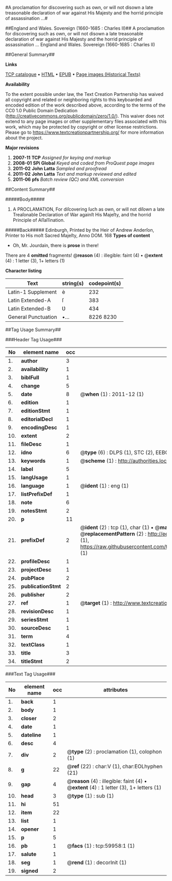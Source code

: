 #A proclamation for discovering such as own, or will not disown a late treasonable declaration of war against His Majesty and the horrid principle of assassination ...#

##England and Wales. Sovereign (1660-1685 : Charles II)##
A proclamation for discovering such as own, or will not disown a late treasonable declaration of war against His Majesty and the horrid principle of assassination ...
England and Wales. Sovereign (1660-1685 : Charles II)

##General Summary##

**Links**

[TCP catalogue](http://www.ota.ox.ac.uk/tcp/)  • 
[HTML](http://tei.it.ox.ac.uk/tcp/Texts-HTML/free/A46/A46553.html)  • 
[EPUB](http://tei.it.ox.ac.uk/tcp/Texts-EPUB/free/A46/A46553.epub) • 
[Page images (Historical Texts)](https://historicaltexts.jisc.ac.uk/eebo-12350266e)

**Availability**

To the extent possible under law, the Text Creation Partnership has waived all copyright and related or neighboring rights to this keyboarded and encoded edition of the work described above, according to the terms of the CC0 1.0 Public Domain Dedication (http://creativecommons.org/publicdomain/zero/1.0/). This waiver does not extend to any page images or other supplementary files associated with this work, which may be protected by copyright or other license restrictions. Please go to https://www.textcreationpartnership.org/ for more information about the project.

**Major revisions**

1. __2007-11__ __TCP__ *Assigned for keying and markup*
1. __2008-01__ __SPi Global__ *Keyed and coded from ProQuest page images*
1. __2011-02__ __John Latta__ *Sampled and proofread*
1. __2011-02__ __John Latta__ *Text and markup reviewed and edited*
1. __2011-06__ __pfs__ *Batch review (QC) and XML conversion*

##Content Summary##

#####Body#####

1. A PROCLAMATION, For diſcovering ſuch as own, or will not diſown a late Treaſonable Declaration of War againſt His Majeſty, and the horrid Principle of Aſſaſſination.

#####Back#####
Edinburgh, Printed by the Heir of Andrew Anderſon, Printer to His moſt Sacred Majeſty, Anno DOM. 168
**Types of content**

  * Oh, Mr. Jourdain, there is **prose** in there!

There are 4 **omitted** fragments! 
 @__reason__ (4) : illegible: faint (4)  •  @__extent__ (4) : 1 letter (3), 1+ letters (1)

**Character listing**


|Text|string(s)|codepoint(s)|
|---|---|---|
|Latin-1 Supplement|è|232|
|Latin Extended-A|ſ|383|
|Latin Extended-B|Ʋ|434|
|General Punctuation|•…|8226 8230|

##Tag Usage Summary##

###Header Tag Usage###

|No|element name|occ|attributes|
|---|---|---|---|
|1.|__author__|3||
|2.|__availability__|1||
|3.|__biblFull__|1||
|4.|__change__|5||
|5.|__date__|8| @__when__ (1) : 2011-12 (1)|
|6.|__edition__|1||
|7.|__editionStmt__|1||
|8.|__editorialDecl__|1||
|9.|__encodingDesc__|1||
|10.|__extent__|2||
|11.|__fileDesc__|1||
|12.|__idno__|6| @__type__ (6) : DLPS (1), STC (2), EEBO-CITATION (1), OCLC (1), VID (1)|
|13.|__keywords__|1| @__scheme__ (1) : http://authorities.loc.gov/ (1)|
|14.|__label__|5||
|15.|__langUsage__|1||
|16.|__language__|1| @__ident__ (1) : eng (1)|
|17.|__listPrefixDef__|1||
|18.|__note__|6||
|19.|__notesStmt__|2||
|20.|__p__|11||
|21.|__prefixDef__|2| @__ident__ (2) : tcp (1), char (1)  •  @__matchPattern__ (2) : ([0-9\-]+):([0-9IVX]+) (1), (.+) (1)  •  @__replacementPattern__ (2) : http://eebo.chadwyck.com/downloadtiff?vid=$1&page=$2 (1), https://raw.githubusercontent.com/textcreationpartnership/Texts/master/tcpchars.xml#$1 (1)|
|22.|__profileDesc__|1||
|23.|__projectDesc__|1||
|24.|__pubPlace__|2||
|25.|__publicationStmt__|2||
|26.|__publisher__|2||
|27.|__ref__|1| @__target__ (1) : http://www.textcreationpartnership.org/docs/. (1)|
|28.|__revisionDesc__|1||
|29.|__seriesStmt__|1||
|30.|__sourceDesc__|1||
|31.|__term__|4||
|32.|__textClass__|1||
|33.|__title__|3||
|34.|__titleStmt__|2||


###Text Tag Usage###

|No|element name|occ|attributes|
|---|---|---|---|
|1.|__back__|1||
|2.|__body__|1||
|3.|__closer__|2||
|4.|__date__|1||
|5.|__dateline__|1||
|6.|__desc__|4||
|7.|__div__|2| @__type__ (2) : proclamation (1), colophon (1)|
|8.|__g__|22| @__ref__ (22) : char:V (1), char:EOLhyphen (21)|
|9.|__gap__|4| @__reason__ (4) : illegible: faint (4)  •  @__extent__ (4) : 1 letter (3), 1+ letters (1)|
|10.|__head__|3| @__type__ (1) : sub (1)|
|11.|__hi__|51||
|12.|__item__|22||
|13.|__list__|1||
|14.|__opener__|1||
|15.|__p__|5||
|16.|__pb__|1| @__facs__ (1) : tcp:59958:1 (1)|
|17.|__salute__|1||
|18.|__seg__|1| @__rend__ (1) : decorInit (1)|
|19.|__signed__|2||
